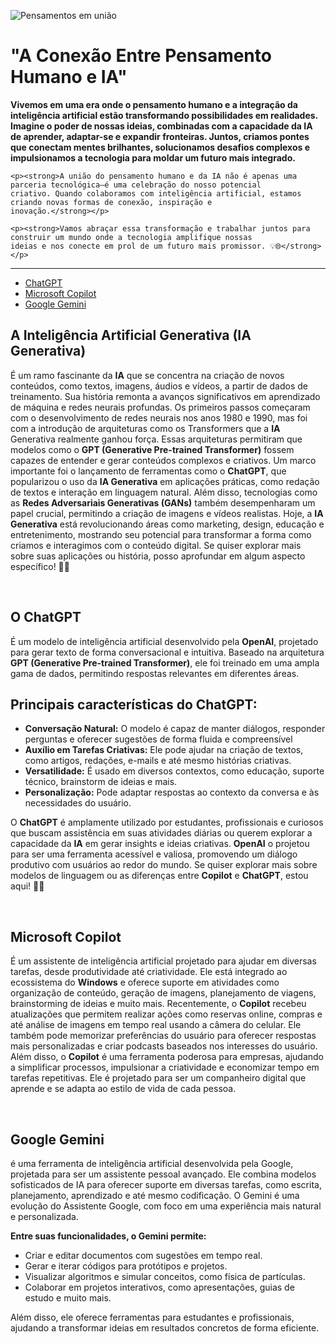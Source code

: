 ![Pensamentos em união](https://github.com/user-attachments/assets/dc167491-e1df-4540-bb18-fc1609b56d0f)
<!-- <!DOCTYPE html>
<html lang="pt-br">
<head>
    <meta charset="UTF-8">
    <meta name="viewport" content="width=device-width, initial-scale=1.0">
    <title>IA Generativa</title>
</head>

<style>
    ul {
        list-style-type: none;
    }
    img {
        display: block; /* Centraliza a imagem em relação ao elemento pai */
        margin: 0 auto; /* Centraliza a imagem horizontalmente */
        border: 5px solid #0078D7; /* Adiciona uma borda para destaque */
        border-radius: 10px; /* Cantos arredondados */
        box-shadow: 3px 3px 10px rgba(0, 0, 0, 0.5); /* Adiciona uma sombra elegante */
    }

</style> -->
<body>
<!--<img src="./assets/img/Pensamentos%20em%20união.png" alt="IA Generativa" width="500" height="auto">-->
<h1>"A Conexão Entre Pensamento Humano e IA"</h1>
<p><strong>Vivemos em uma era onde o pensamento humano e a integração da inteligência artificial estão transformando
    possibilidades em realidades. Imagine o poder de nossas ideias, combinadas com a capacidade da IA de aprender,
    adaptar-se e expandir fronteiras. Juntos, criamos pontes que conectam mentes brilhantes, solucionamos desafios
    complexos e impulsionamos a tecnologia para moldar um futuro mais integrado.</strong></p>

    <p><strong>A união do pensamento humano e da IA não é apenas uma parceria tecnológica—é uma celebração do nosso potencial
    criativo. Quando colaboramos com inteligência artificial, estamos criando novas formas de conexão, inspiração e
    inovação.</strong></p>

    <p><strong>Vamos abraçar essa transformação e trabalhar juntos para construir um mundo onde a tecnologia amplifique nossas
    ideias e nos conecte em prol de um futuro mais promissor. 💡🌐</strong></p>
<hr/>
<ul>
    <li><a href="#chatgpt">ChatGPT</a></li>
    <li><a href="#copilot">Microsoft Copilot</a></li>
    <li><a href="#gemini">Google Gemini</a></li>
</ul>

<h2>A Inteligência Artificial Generativa (IA Generativa)</h2>
<p>É um ramo fascinante da <b>IA</b> que se concentra na criação de novos conteúdos, como textos, imagens, áudios e
    vídeos, a
    partir de dados de treinamento. Sua história remonta a avanços significativos em aprendizado de máquina e redes
    neurais profundas.
    Os primeiros passos começaram com o desenvolvimento de redes neurais nos anos 1980 e 1990, mas foi com a introdução
    de arquiteturas como os Transformers que a <b>IA</b> Generativa realmente ganhou força. Essas arquiteturas
    permitiram que
    modelos como o <b>GPT (Generative Pre-trained Transformer)</b> fossem capazes de entender e gerar conteúdos
    complexos e
    criativos.
    Um marco importante foi o lançamento de ferramentas como o <b>ChatGPT</b>, que popularizou o uso da <b>IA
        Generativa</b> em
    aplicações práticas, como redação de textos e interação em linguagem natural. Além disso, tecnologias como as <b>Redes
        Adversariais Generativas (GANs)</b> também desempenharam um papel crucial, permitindo a criação de imagens e
    vídeos
    realistas.
    Hoje, a <b>IA Generativa</b> está revolucionando áreas como marketing, design, educação e entretenimento, mostrando
    seu
    potencial para transformar a forma como criamos e interagimos com o conteúdo digital. Se quiser explorar mais sobre
    suas aplicações ou história, posso aprofundar em algum aspecto específico! 🚀✨
</p>
<br>
<h2 id="chatgpt">O ChatGPT</h2>
<p>É um modelo de inteligência artificial desenvolvido pela <b>OpenAI</b>, projetado para gerar texto de forma
    conversacional e
    intuitiva. Baseado na arquitetura <b>GPT (Generative Pre-trained Transformer)</b>, ele foi treinado em uma ampla
    gama de
    dados, permitindo respostas relevantes em diferentes áreas.</p>

<h2><strong>Principais características do ChatGPT:</strong></h2>
<ul>
    <li><strong>Conversação Natural:</strong> O modelo é capaz de manter diálogos, responder perguntas e oferecer
        sugestões
        de forma fluida e compreensível
    </li>
    <li><strong>Auxílio em Tarefas Criativas:</strong> Ele pode ajudar na criação de textos, como artigos, redações,
        e-mails
        e até mesmo histórias criativas.
    </li>
    <li><strong>Versatilidade:</strong> É usado em diversos contextos, como educação, suporte técnico, brainstorm de
        ideias e
        mais.
    </li>
    <li><strong>Personalização:</strong> Pode adaptar respostas ao contexto da conversa e às necessidades do usuário.
    </li>
</ul>
<p>O <b>ChatGPT</b> é amplamente utilizado por estudantes, profissionais e curiosos que buscam assistência em suas
    atividades
    diárias ou querem explorar a capacidade da <b>IA</b> em gerar insights e ideias criativas. <b>OpenAI</b> o projetou
    para ser uma
    ferramenta acessível e valiosa, promovendo um diálogo produtivo com usuários ao redor do mundo.
    Se quiser explorar mais sobre modelos de linguagem ou as diferenças entre <b>Copilot</b> e <b>ChatGPT</b>, estou
    aqui! 🚀✨
</p>

<br>

<h2 id="copilot">Microsoft Copilot</h2>
<p>É um assistente de inteligência artificial projetado para ajudar em diversas tarefas, desde produtividade até
    criatividade. Ele está integrado ao ecossistema do <b>Windows</b> e oferece suporte em atividades como organização
    de
    conteúdo, geração de imagens, planejamento de viagens, brainstorming de ideias e muito mais.
    Recentemente, o <b>Copilot</b> recebeu atualizações que permitem realizar ações como reservas online, compras e até
    análise
    de imagens em tempo real usando a câmera do celular. Ele também pode memorizar preferências do usuário para oferecer
    respostas mais personalizadas e criar podcasts baseados nos interesses do usuário.
    Além disso, o <b>Copilot</b> é uma ferramenta poderosa para empresas, ajudando a simplificar processos, impulsionar
    a
    criatividade e economizar tempo em tarefas repetitivas. Ele é projetado para ser um companheiro digital que aprende
    e se adapta ao estilo de vida de cada pessoa.</p>

<br>

<h2 id="gemini">Google Gemini</h2>
<p>é uma ferramenta de inteligência artificial desenvolvida pela Google, projetada para ser um assistente pessoal
    avançado. Ele combina modelos sofisticados de IA para oferecer suporte em diversas tarefas, como escrita,
    planejamento, aprendizado e até mesmo codificação. O Gemini é uma evolução do Assistente Google, com foco em uma
    experiência mais natural e personalizada.</p>
<p><strong>Entre suas funcionalidades, o Gemini permite:</strong></p>
<ul>
    <li>Criar e editar documentos com sugestões em tempo real.</li>
    <li>Gerar e iterar códigos para protótipos e projetos.</li>
    <li>Visualizar algoritmos e simular conceitos, como física de partículas.</li>
    <li>Colaborar em projetos interativos, como apresentações, guias de estudo e muito mais.</li>
</ul>
<p>Além disso, ele oferece ferramentas para estudantes e profissionais, ajudando a transformar ideias em resultados
    concretos de forma eficiente.</p>


</body>
</html>
